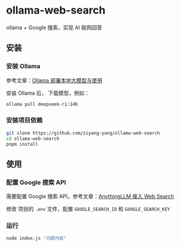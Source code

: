 <!--
 * @Author: zi.yang
 * @Date: 2025-02-11 11:54:58
 * @LastEditors: zi.yang
 * @LastEditTime: 2025-02-13 09:43:29
 * @Description: 
 * @FilePath: /ollama-web-search/README.md
-->
# ollama-web-search

ollama + Google 搜索，实现 AI 联网回答

## 安装

### 安装 Ollama

参考文章：[Ollama 部署本地大模型与使用](https://juejin.cn/post/7457812218509377587)

安装 Ollama 后， 下载模型，例如：

```bash
ollama pull deepseek-r1:14b
```

### 安装项目依赖

```bash
git clone https://github.com/ziyang-yang/ollama-web-search
cd ollama-web-search
pnpm install
```

## 使用

### 配置 Google 搜索 API

需要配置 Google 搜索 API，参考文章：[AnythingLLM 接入 Web Search](https://juejin.cn/post/7459341207492935730)

修改 项目的 `.env` 文件，配置 `GOOGLE_SEARCH_ID` 和 `GOOGLE_SEARCH_KEY`

### 运行

```bash
node index.js "问题内容"
```
